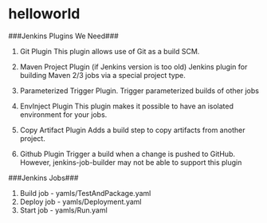 helloworld
==========

###Jenkins Plugins We Need###

1. Git Plugin
   This plugin allows use of Git as a build SCM. 

2. Maven Project Plugin (if Jenkins version is too old)
   Jenkins plugin for building Maven 2/3 jobs via a special project type.

3. Parameterized Trigger Plugin.
   Trigger parameterized builds of other jobs

4. EnvInject Plugin
   This plugin makes it possible to have an isolated environment for your jobs.
	
5. Copy Artifact Plugin
   Adds a build step to copy artifacts from another project. 

6. Github Plugin
   Trigger a build when a change is pushed to GitHub. However, jenkins-job-builder may not be able to support this plugin

###Jenkins Jobs###
1. Build job  - yamls/TestAndPackage.yaml 
2. Deploy job - yamls/Deployment.yaml
3. Start job  - yamls/Run.yaml  
